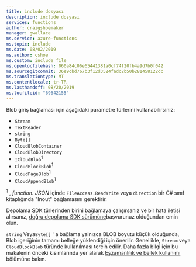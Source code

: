 ```yaml
---
title: include dosyası
description: include dosyası
services: functions
author: craigshoemaker
manager: gwallace
ms.service: azure-functions
ms.topic: include
ms.date: 08/02/2019
ms.author: cshoe
ms.custom: include file
ms.openlocfilehash: 060a84c06e65441381a0cf74f20fb4a9d7b0f042
ms.sourcegitcommit: 36e9cbd767b3f12d3524fadc2b50b281458122dc
ms.translationtype: MT
ms.contentlocale: tr-TR
ms.lasthandoff: 08/20/2019
ms.locfileid: "69642155"
---
```

Blob giriş bağlaması için aşağıdaki parametre türlerini kullanabilirsiniz:

* `Stream`
* `TextReader`
* `string`
* `Byte[]`
* `CloudBlobContainer`
* `CloudBlobDirectory`
* `ICloudBlob`<sup>1</sup>
* `CloudBlockBlob`<sup>1</sup>
* `CloudPageBlob`<sup>1</sup>
* `CloudAppendBlob`<sup>1</sup>

<sup>1</sup> , *function. JSON* içinde `FileAccess.ReadWrite` veya `direction` bir C# sınıf kitaplığında "Inout" bağlamasını gerektirir.

Depolama SDK türlerinden birini bağlamaya çalışırsanız ve bir hata iletisi alırsanız, [doğru depolama SDK sürümüne](#azure-storage-sdk-version-in-functions-1x)başvurunuz olduğundan emin olun.

`string` Veya`Byte[]` ' a bağlama yalnızca BLOB boyutu küçük olduğunda, Blob içeriğinin tamamı belleğe yüklendiği için önerilir. Genellikle, `Stream` veya `CloudBlockBlob` türünde kullanılması tercih edilir. Daha fazla bilgi için bu makalenin önceki kısımlarında yer alarak [Eşzamanlılık ve bellek kullanımı](#trigger---concurrency-and-memory-usage) bölümüne bakın.
